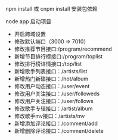 npm install 或 cnpm install 安装包依赖

node app 启动项目

+ 开启跨域设置
+ 修改默认端口（3000 => 7010）
+ 修改推荐节目接口:/program/recommend
+ 新增节目排行榜接口:/program/toplist
+ 修改排行榜详情接口:/top/list
+ 新增歌手列表接口：/artists/list
+ 新增热门新碟接口：/hot/album
+ 修改用户动态接口：/user/event
+ 修改用户关注接口：/user/followeds
+ 修改用户关注接口：/user/follows
+ 修改歌手专辑接口：/artist/album
+ 修改歌手mv接口：/artists/mv
+ 新增添加评论接口：/comment/add
+ 新增删除评论接口：/comment/delete
